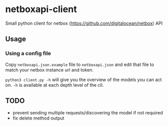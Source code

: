 # netboxapi-client
Small python client for netbox (https://github.com/digitalocean/netbox) API

## Usage

### Using a config file

Copy `netboxapi.json.example` file to `netboxapi.json` and edit that file to match your netbox instance url and token.

`python3 client.py -h` will give you the overview of the models you can act on. `-h` is available at each depth level of the cli.

## TODO

- prevent sending multiple requests/discovering the model if not required
- fix delete method output
